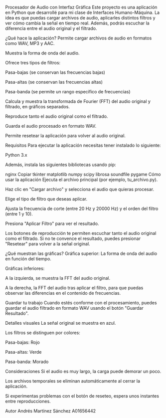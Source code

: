 Procesador de Audio con Interfaz Gráfica
Este proyecto es una aplicación en Python que desarrollé para mi clase de Interfaces Humano-Máquina. La idea es que puedas cargar archivos de audio, aplicarles distintos filtros y ver cómo cambia la señal en tiempo real. Además, podrás escuchar la diferencia entre el audio original y el filtrado.

¿Qué hace la aplicación?
Permite cargar archivos de audio en formatos como WAV, MP3 y AAC.

Muestra la forma de onda del audio.

Ofrece tres tipos de filtros:

Pasa-bajas (se conservan las frecuencias bajas)

Pasa-altas (se conservan las frecuencias altas)

Pasa-banda (se permite un rango específico de frecuencias)

Calcula y muestra la transformada de Fourier (FFT) del audio original y filtrado, en gráficos separados.

Reproduce tanto el audio original como el filtrado.

Guarda el audio procesado en formato WAV.

Permite resetear la aplicación para volver al audio original.

Requisitos
Para ejecutar la aplicación necesitas tener instalado lo siguiente:

Python 3.x

Además, instala las siguientes bibliotecas usando pip:

nginx
Copiar
tkinter
matplotlib
numpy
scipy
librosa
soundfile
pygame
Cómo usar la aplicación
Ejecuta el archivo principal (por ejemplo, tu_archivo.py).

Haz clic en "Cargar archivo" y selecciona el audio que quieras procesar.

Elige el tipo de filtro que deseas aplicar.

Ajusta la frecuencia de corte (entre 20 Hz y 20000 Hz) y el orden del filtro (entre 1 y 10).

Presiona "Aplicar Filtro" para ver el resultado.

Los botones de reproducción te permiten escuchar tanto el audio original como el filtrado. Si no te convence el resultado, puedes presionar "Resetear" para volver a la señal original.

¿Qué muestran las gráficas?
Gráfica superior: La forma de onda del audio en función del tiempo.

Gráficas inferiores:

A la izquierda, se muestra la FFT del audio original.

A la derecha, la FFT del audio tras aplicar el filtro, para que puedas observar las diferencias en el contenido de frecuencias.

Guardar tu trabajo
Cuando estés conforme con el procesamiento, puedes guardar el audio filtrado en formato WAV usando el botón "Guardar Resultado".

Detalles visuales
La señal original se muestra en azul.

Los filtros se distinguen por colores:

Pasa-bajas: Rojo

Pasa-altas: Verde

Pasa-banda: Morado

Consideraciones
Si el audio es muy largo, la carga puede demorar un poco.

Los archivos temporales se eliminan automáticamente al cerrar la aplicación.

Si experimentas problemas con el botón de reseteo, espera unos instantes entre reproducciones.



Autor
Andrés Martínez Sánchez
A01656442
